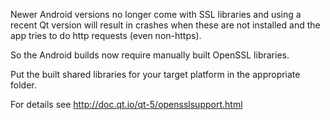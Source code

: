 Newer Android versions no longer come with SSL libraries and using a recent Qt version will result in crashes when these are not installed and the app tries to do http requests (even non-https).

So the Android builds now require manually built OpenSSL libraries.

Put the built shared libraries for your target platform in the appropriate folder.

For details see http://doc.qt.io/qt-5/opensslsupport.html
